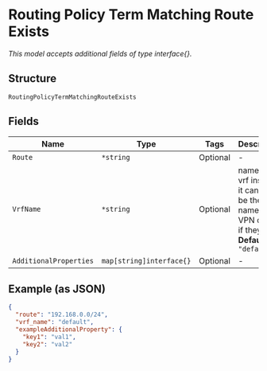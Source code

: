 
# Routing Policy Term Matching Route Exists

*This model accepts additional fields of type interface{}.*

## Structure

`RoutingPolicyTermMatchingRouteExists`

## Fields

| Name | Type | Tags | Description |
|  --- | --- | --- | --- |
| `Route` | `*string` | Optional | - |
| `VrfName` | `*string` | Optional | name of the vrf instance<br>it can also be the name of the VPN or wan if they<br>**Default**: `"default"` |
| `AdditionalProperties` | `map[string]interface{}` | Optional | - |

## Example (as JSON)

```json
{
  "route": "192.168.0.0/24",
  "vrf_name": "default",
  "exampleAdditionalProperty": {
    "key1": "val1",
    "key2": "val2"
  }
}
```

